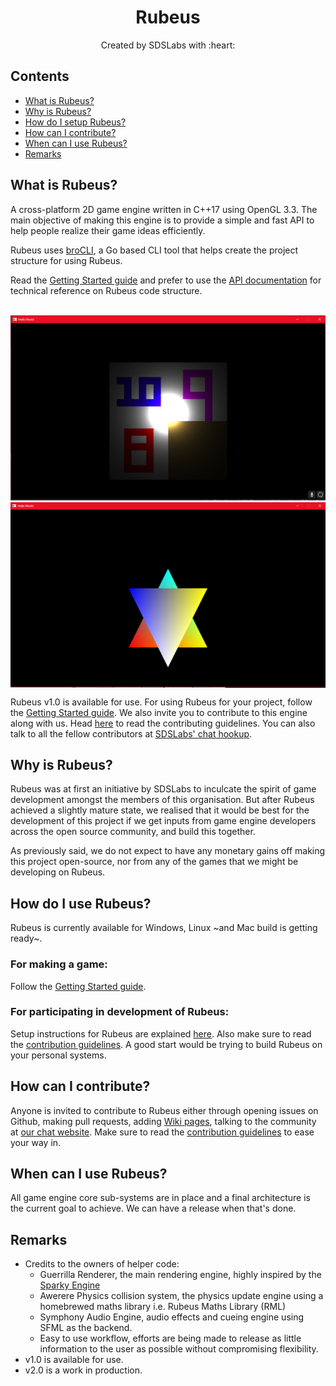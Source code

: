 <p>
<h1 align=center><strong>Rubeus</strong></h1>
<p/>

<p align=center>
Created by SDSLabs with :heart:
</p>

## Contents

* [What is Rubeus?](#what)
* [Why is Rubeus?](#why)
* [How do I setup Rubeus?](#setup)
* [How can I contribute?](#how)
* [When can I use Rubeus?](#when)
* [Remarks](#remarks)

## <a name=what>What is Rubeus?

A cross-platform 2D game engine written in C++17 using OpenGL 3.3. The main objective of making this engine is to provide a simple and fast API to help people realize their game ideas efficiently. 

Rubeus uses [broCLI](https://github.com/sdslabs/broCLI), a Go based CLI tool that helps create the project structure for using Rubeus.

Read the [Getting Started guide](https://github.com/sdslabs/Rubeus/wiki) and prefer to use the [API documentation](https://blog.sdslabs.co/Rubeus/) for technical reference on Rubeus code structure.
<br><br>

<p align="center">
<img src=ReadmeAssets/10_9_8.png width=600 alt="Multiple textures">
<img src=ReadmeAssets/6_point_star.png width=600 align=middle alt="Colored sprites">
<p/>

Rubeus v1.0 is available for use. For using Rubeus for your project, follow the [Getting Started guide](https://github.com/sdslabs/Rubeus/wiki). We also invite you to contribute to this engine along with us. Head [here](CONTRIBUTING.md) to read the contributing guidelines. You can also talk to all the fellow contributors at <a href=https://chat.sdslabs.co>SDSLabs' chat hookup</a>.

## <a name=why>Why is Rubeus?
Rubeus was at first an initiative by SDSLabs to inculcate the spirit of game development amongst the members of this organisation. But after Rubeus achieved a slightly mature state, we realised that it would be best for the development of this project if we get inputs from game engine developers across the open source community, and build this together.

As previously said, we do not expect to have any monetary gains off making this project open-source, nor from any of the games that we might be developing on Rubeus.

## <a name=setup>How do I use Rubeus?

Rubeus is currently available for Windows, Linux ~and Mac build is getting ready~.

### For making a game:
Follow the [Getting Started guide](https://github.com/sdslabs/Rubeus/wiki).

### For participating in development of Rubeus:
Setup instructions for Rubeus are explained [here](SETUP.md). Also make sure to read the [contribution guidelines](CONTRIBUTING.md). A good start would be trying to build Rubeus on your personal systems.

## <a name=how>How can I contribute?
Anyone is invited to contribute to Rubeus either through opening issues on Github, making pull requests, adding [Wiki pages](https://github.com/sdslabs/Rubeus/wiki), talking to the community at [our chat website](https://chat.sdslabs.co). Make sure to read the [contribution guidelines](CONTRIBUTING.md) to ease your way in.

## <a name=when>When can I use Rubeus?
All game engine core sub-systems are in place and a final architecture is the current goal to achieve. We can have a release when that's done.

## <a name=remarks>Remarks
 
* Credits to the owners of helper code:
  * Guerrilla Renderer, the main rendering engine, highly inspired by the [Sparky Engine](https://github.com/TheCherno/Sparky)
  * Awerere Physics collision system, the physics update engine using a homebrewed maths library i.e. Rubeus Maths Library (RML)
  * Symphony Audio Engine, audio effects and cueing engine using SFML as the backend.
  * Easy to use workflow, efforts are being made to release as little information to the user as possible without compromising flexibility.
* v1.0 is available for use. 
* v2.0 is a work in production.
